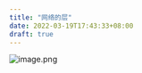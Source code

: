 ```yaml
---
title: "网络的层"
date: 2022-03-19T17:43:33+08:00
draft: true
---
```



![image.png](https://tva1.sinaimg.cn/large/0077qBLuly1h0fbzd3ai2j30cc0730u0.jpg)